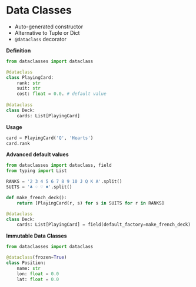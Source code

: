 # Data Classes





- Auto-generated constructor
- Alternative to Tuple or Dict
- `@dataclass` decorator



**Definition**

```python
from dataclasses import dataclass

@dataclass
class PlayingCard:
    rank: str
    suit: str
    cost: float = 0.0. # default value
      
@dataclass
class Deck:
    cards: List[PlayingCard]
```

**Usage**

```python
card = PlayingCard('Q', 'Hearts')
card.rank
```

**Advanced default values**

```python
from dataclasses import dataclass, field
from typing import List

RANKS = '2 3 4 5 6 7 8 9 10 J Q K A'.split()
SUITS = '♣ ♢ ♡ ♠'.split()

def make_french_deck():
    return [PlayingCard(r, s) for s in SUITS for r in RANKS]

@dataclass
class Deck:
    cards: List[PlayingCard] = field(default_factory=make_french_deck)
```

**Immutable Data Classes**

```python
from dataclasses import dataclass

@dataclass(frozen=True)
class Position:
    name: str
    lon: float = 0.0
    lat: float = 0.0
```



